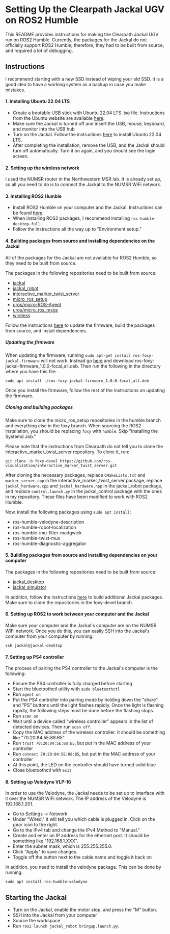 # Setting Up the Clearpath Jackal UGV on ROS2 Humble
This README provides instructions for making the Clearpath Jackal UGV run on ROS2 Humble. Currently, the packages for the Jackal do not officially support ROS2 Humble; therefore, they had to be built from source, and required a lot of debugging.
## Instructions
I recommend starting with a new SSD instead of wiping your old SSD. It is a good idea to have a working system as a backup in case you make mistakes.
#### 1. Installing Ubuntu 22.04 LTS
* Create a bootable USB stick with Ubuntu 22.04 LTS .iso file. Instructions from the Ubuntu website are available [here](https://ubuntu.com/tutorials/create-a-usb-stick-on-ubuntu#1-overview).
* Make sure the Jackal is turned off and insert the USB, mouse, keyboard, and monitor into the USB hub
* Turn on the Jackal. Follow the instructions [here](https://ubuntu.com/tutorials/install-ubuntu-desktop#4-boot-from-usb-flash-drive) to install Ubuntu 22.04 LTS.
* After completing the installation, remove the USB, and the Jackal should turn off automatically. Turn it on again, and you should see the login screen.

#### 2. Setting up the wireless network
I used the NUMSR router in the Northwestern MSR lab. It is already set up, so all you need to do is to connect the Jackal to the NUMSR WiFi network.
#### 3. Installing ROS2 Humble
* Install ROS2 Humble on your computer and the Jackal. Instructions can be found [here](https://docs.ros.org/en/humble/Installation/Ubuntu-Install-Debians.html). 
* When installing ROS2 packages, I recommend installing `ros-humble-desktop-full`.
* Follow the instructions all the way up to "Environment setup."

#### 4. Building packages from source and installing dependencies on the Jackal
All of the packages for the Jackal are not available for ROS2 Humble, so they need to be built from source.

The packages in the following repositories need to be built from source:
* [jackal](https://github.com/jackal/jackal/tree/foxy-devel)
* [jackal_robot](https://github.com/jackal/jackal_robot/tree/foxy-devel)
* [interactive_marker_twist_server](https://github.com/ros-visualization/interactive_marker_twist_server)
* [micro_ros_setup](https://github.com/micro-ROS/micro_ros_setup)
* [uros/micro-ROS-Agent](https://github.com/micro-ROS/micro-ROS-Agent)
* [uros/micro_ros_msgs](https://github.com/micro-ROS/micro_ros_msgs)
* [wireless](https://github.com/clearpathrobotics/wireless/tree/foxy-devel)

Follow the instructions [here](https://www.clearpathrobotics.com/assets/guides/foxy/jackal/JackalInstallRobotSoftware.html) to update the firmware, build the packages from source, and install dependencies. 

##### Updating the firmware
When updating the firmware, running `sudo apt-get install ros-foxy-jackal-firmware` will not work. Instead go [here](https://packages.clearpathrobotics.com/stable/ubuntu/pool/main/j/jackal-firmware/) and download ros-foxy-jackal-firmware_1.0.0-focal_all.deb. Then run the following in the directory where you have this file:
```
sudo apt install ./ros-foxy-jackal-firmware_1.0.0-focal_all.deb
```
Once you install the firmware, follow the rest of the instructions on updating the firmware.
##### Cloning and building packages
Make sure to clone the micro_ros_setup repositories in the humble branch and everything else in the foxy branch. When sourcing the ROS2 installation, you should be replacing `foxy` with `humble`. Skip "Installing the Systemd Job."

Please note that the instructions from Clearpath do not tell you to clone the interactive_marker_twist_server repository. To clone it, run:
```
git clone -b foxy-devel https://github.com/ros-visualization/interactive_marker_twist_server.git
```
After cloning the necessary packages, replace `CMakeLists.txt` and `marker_server.cpp` in the interactive_marker_twist_server package, replace `jackal_hardware.cpp` and `jackal_hardware.hpp` in the jackal_robot package, and replace `control.launch.py` in the jackal_control package with the ones in my repository. These files have been modified to work with ROS2 Humble.

Now, install the following packages using `sudo apt install`:
* ros-humble-velodyne-description
* ros-humble-robot-localization
* ros-humble-imu-filter-madgwick
* ros-humble-twist-mux
* ros-humble-diagnostic-aggregator

#### 5. Building packages from source and installing dependencies on your computer
The packages in the following repositories need to be built from source:
* [jackal_desktop](https://github.com/jackal/jackal_desktop/tree/foxy-devel)
* [jackal_simulator](https://github.com/jackal/jackal_simulator/tree/foxy-devel)

In addition, follow the instructions [here](https://www.clearpathrobotics.com/assets/guides/foxy/jackal/JackalInstallDesktopSoftware.html) to build additional Jackal packages. Make sure to clone the repositories in the foxy-devel branch.
#### 6. Setting up ROS2 to work between your computer and the Jackal
Make sure your computer and the Jackal's computer are on the NUMSR WiFi network. Once you do this, you can easily SSH into the Jackal's computer from your computer by running:
```
ssh jackal@jackal-desktop
```
#### 7. Setting up PS4 controller
The process of pairing the PS4 controller to the Jackal's computer is the following:
* Ensure the PS4 controller is fully charged before starting
* Start the bluetoothctl utility with `sudo bluetoothctl`
* Run `agent on`
* Put the PS4 controller into pairing mode by holding down the "share" and "PS" buttons until the light flashes rapidly. Once the light is flashing rapidly, the following steps must be done before the flashing stops.
* Run `scan on`
* Wait until a device called "wireless controller" appears in the list of detected devices. Then run `scan off`.
* Copy the MAC address of the wireless controller. It should be something like "70:20:84:5E:88:B5".
* Run `trust 70:20:84:5E:88:B5`, but put in the MAC address of your controller
* Run `connect 70:20:84:5E:88:B5`, but put in the MAC address of your controller
* At this point, the LED on the controller should have turned solid blue
* Close bluetoothctl with `exit`

#### 8. Setting up Velodyne VLP-16
In order to use the Velodyne, the Jackal needs to be set up to interface with it over the NUMSR WiFi network. The IP address of the Velodyne is 192.168.1.201.
* Go to Settings -> Network
* Under "Wired," it will tell you which cable is plugged in. Click on the gear icon to the right.
* Go to the IPv4 tab and change the IPv4 Method to "Manual."
* Create and enter an IP address for the ethernet port. It should be something like "192.168.1.XXX".
* Enter the subnet mask, which is 255.255.255.0.
* Click "Apply" to save changes.
* Toggle off the button next to the cable name and toggle it back on

In addition, you need to install the velodyne package. This can be done by running:
```
sudo apt install ros-humble-velodyne
```
## Starting the Jackal
* Turn on the Jackal, enable the motor stop, and press the "M" button.
* SSH into the Jackal from your computer
* Source the workspace
* Run `ros2 launch jackal_robot bringup.launch.py`.